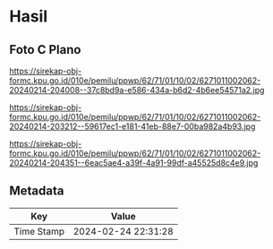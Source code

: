 # Hasil

## Foto C Plano

https://sirekap-obj-formc.kpu.go.id/010e/pemilu/ppwp/62/71/01/10/02/6271011002062-20240214-204008--37c8bd9a-e586-434a-b6d2-4b6ee54571a2.jpg

https://sirekap-obj-formc.kpu.go.id/010e/pemilu/ppwp/62/71/01/10/02/6271011002062-20240214-203212--59617ec1-e181-41eb-88e7-00ba982a4b93.jpg

https://sirekap-obj-formc.kpu.go.id/010e/pemilu/ppwp/62/71/01/10/02/6271011002062-20240214-204351--6eac5ae4-a39f-4a91-99df-a45525d8c4e9.jpg


## Metadata

| Key        | Value               |
| ---------- | ------------------- |
| Time Stamp | 2024-02-24 22:31:28 |



